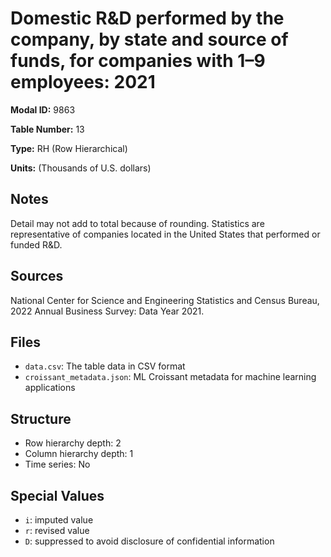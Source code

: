 # Domestic R&D performed by the company, by state and source of funds, for companies with 1&#8211;9 employees: 2021

**Modal ID:** 9863

**Table Number:** 13

**Type:** RH (Row Hierarchical)

**Units:** (Thousands of U.S. dollars)

## Notes

Detail may not add to total because of rounding. Statistics are representative of companies located in the United States that performed or funded R&D.

## Sources

National Center for Science and Engineering Statistics and Census Bureau, 2022 Annual Business Survey: Data Year 2021.

## Files

- `data.csv`: The table data in CSV format
- `croissant_metadata.json`: ML Croissant metadata for machine learning applications

## Structure

- Row hierarchy depth: 2
- Column hierarchy depth: 1
- Time series: No

## Special Values

- `i`: imputed value
- `r`: revised value
- `D`: suppressed to avoid disclosure of confidential information
